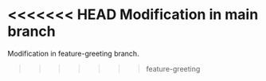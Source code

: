 <<<<<<< HEAD
Modification in main branch
=======
Modification in feature-greeting branch.
>>>>>>> feature-greeting

